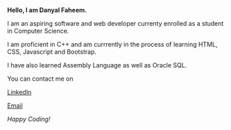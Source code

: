 **Hello, I am Danyal Faheem.**

I am an aspiring software and web developer currenty enrolled as a student in Computer Science.

I am proficient in C++ and am currrently in the process of learning HTML, CSS, Javascript and Bootstrap.

I have also learned Assembly Language as well as Oracle SQL.

You can contact me on 

[LinkedIn](https://www.linkedin.com/in/danyal-faheem-0268111b3/ "Danyal Faheem's LinkedIn")

[Email](danyalfaheem@gmail.com "Danyal Faheem's Email")

*Happy Coding!*

<!---
DanyalFaheem/DanyalFaheem is a ✨ special ✨ repository because its `README.md` (this file) appears on your GitHub profile.
You can click the Preview link to take a look at your changes.
--->
